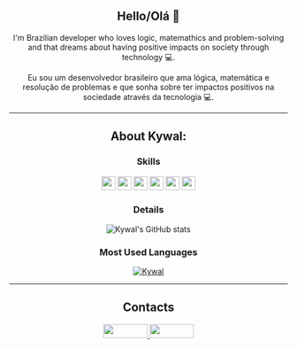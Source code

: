 <div align= "center">
     
## Hello/Olá 👋 

I'm Brazilian developer who loves logic, matemathics and problem-solving and that dreams about having positive impacts on society through technology :computer:.
 
Eu sou um desenvolvedor brasileiro que ama lógica, matemática e resolução de problemas e que sonha sobre ter impactos positivos na sociedade através da tecnologia :computer:.

<hr> 
 
## About Kywal:

### Skills
<img height="25px" src="https://img.shields.io/badge/HTML5-E34F26?style=flat&logo=html5&logoColor=white">  
<img height="25px" src="https://img.shields.io/badge/CSS3-1572B6?style=flat&logo=css3&logoColor=white">  
<img height="25px" src="https://img.shields.io/badge/JavaScript-F7DF1E?style=flat&logo=javascript&logoColor=black">  
<img height="25px" src="https://img.shields.io/badge/Java-FFFFFF?style=flat&logo=openjdk&logoColor=FF0000">  
<img height="25px" src="https://img.shields.io/badge/C%2B%2B-000000?style=flat&logo=c%2B%2B&logoColor=white">  
<img height="25px" src="https://img.shields.io/badge/Git-E34F26?style=flat&logo=git&logoColor=white">  


 
### Details 
![Kywal's GitHub stats](https://github-readme-stats.vercel.app/api?username=Kywal&theme=aura&show_icons=true)

### Most Used Languages     

[![Kywal](https://github-readme-stats.vercel.app/api/top-langs/?username=Kywal&hide=html&layout=compact&theme=aura)](https://github.com/Kywal/)
     
<hr> 
 
## Contacts
<a href="https://github.com/Kywal" target="_blank"> <img height= "25" width="80px" border-radius="10px" src="https://img.shields.io/badge/-Github-000?style=flat-badge&logo=Github&logoColor=white&link=LINK_GIT"> </a>
<a href="https://www.linkedin.com/in/emanuelkywal" target="_blank"> <img height= "25" width="80px" border-radius="10px" src="https://img.shields.io/badge/LinkedIn-0077B5?style=flat-badge&logo=linkedin&logoColor=white"> </a>